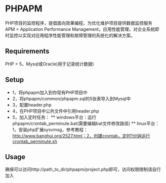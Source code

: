 PHPAPM
======
PHP项目的监控程序，提倡面向效果编程，为优化维护项目提供数据监控服务  
APM = Application Performance Management，应用性能管理，对企业系统即时监控以实现对应用程序性能管理和故障管理的系统化的解决方案。
## Requirements
PHP > 5，Mysql或Oracle(用于记录统计数据)
## Setup
* 1，将phpapm加入到你现有PHP项目中
* 2，将phpapm/common/phpapm.sql的5张表导入到Mysql中
* 3，配置header.php
* 4，在PHP项目中公共文件中引用header.php
* 5，加入定时任务：
** windows平台：运行phpapm/crontab_perminute.bat(需要编辑bat文件修改路径)
** linux平台：1，安装php扩展sysvmsg，参考教程：http://www.banghui.org/2527.html；2，创建crontab，定时1分钟运行crontab_perminute.sh

## Usage
确保可以访问http://path_to_dir/phpapm/project.php即可，访问权限限制请自行加入

